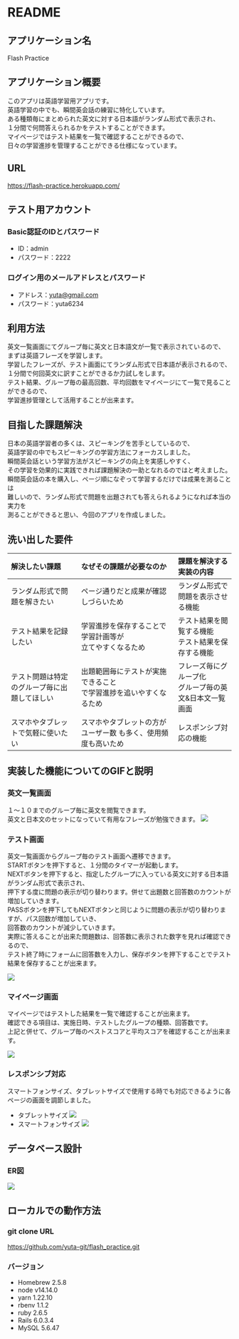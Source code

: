 # README

## アプリケーション名
Flash Practice

## アプリケーション概要
このアプリは英語学習用アプリです。<br>
  英語学習の中でも、瞬間英会話の練習に特化しています。<br>
  ある種類毎にまとめられた英文に対する日本語がランダム形式で表示され、<br>
  １分間で何問答えられるかをテストすることができます。<br>
  マイページではテスト結果を一覧で確認することができるので、<br>
  日々の学習進捗を管理することができる仕様になっています。<br>

## URL
https://flash-practice.herokuapp.com/

## テスト用アカウント
### Basic認証のIDとパスワード
- ID：admin
- パスワード：2222

### ログイン用のメールアドレスとパスワード
- アドレス：yuta@gmail.com 
- パスワード：yuta6234

## 利用方法
英文一覧画面にてグループ毎に英文と日本語文が一覧で表示されているので、<br>
  まずは英語フレーズを学習します。<br>
  学習したフレーズが、テスト画面にてランダム形式で日本語が表示されるので、<br>
  １分間で何回英文に訳すことができるか力試しをします。<br>
  テスト結果、グループ毎の最高回数、平均回数をマイページにて一覧で見ることができるので、<br>
  学習進捗管理として活用することが出来ます。

## 目指した課題解決
日本の英語学習者の多くは、スピーキングを苦手としているので、<br>
  英語学習の中でもスピーキングの学習方法にフォーカスしました。<br>
  瞬間英会話という学習方法がスピーキングの向上を実感しやすく、<br>
  その学習を効果的に実践できれば課題解決の一助となれるのではと考えました。<br>
  瞬間英会話の本を購入し、ページ順になぞって学習するだけでは成果を測ることは<br>
  難しいので、ランダム形式で問題を出題されても答えられるようになれば本当の実力を<br>
  測ることができると思い、今回のアプリを作成しました。

## 洗い出した要件

| 解決したい課題             | なぜその課題が必要なのか           | 課題を解決する実装の内容          |
| :---------------         | :--------------------          | :-------------------          |
| ランダム形式で問題を解きたい  | ページ通りだと成果が確認しづらいため |ランダム形式で問題を表示させる機能   |     
| テスト結果を記録したい                      | 学習進捗を保存することで学習計画等が<br>立てやすくなるため | テスト結果を閲覧する機能<br>テスト結果を保存する機能    |
| テスト問題は特定のグループ毎に出題してほしい| 出題範囲毎にテストが実施できること<br>で学習進捗を追いやすくなるため  | フレーズ毎にグループ化 <br>グループ毎の英文&日本文一覧画面|
| スマホやタブレットで気軽に使いたい| スマホやタブレットの方がユーザー数 も多く、使用頻度も高いため | レスポンシブ対応の機能   |

## 実装した機能についてのGIFと説明
### 英文一覧画面
１〜１０までのグループ毎に英文を閲覧できます。<br>
英文と日本文のセットになっていて有用なフレーズが勉強できます。
![](https://i.gyazo.com/37e64524f00f733b66b8bf60a3106db3.gif)

### テスト画面
英文一覧画面からグループ毎のテスト画面へ遷移できます。<br>
  STARTボタンを押下すると、１分間のタイマーが起動します。<br>
  NEXTボタンを押下すると、指定したグループに入っている英文に対する日本語がランダム形式で表示され、<br>
  押下する度に問題の表示が切り替わります。併せて出題数と回答数のカウントが増加していきます。<br>
  PASSボタンを押下してもNEXTボタンと同じように問題の表示が切り替わりますが、パス回数が増加していき、<br>
  回答数のカウントが減少していきます。<br>
  実際に答えることが出来た問題数は、回答数に表示された数字を見れば確認できるので、<br>
  テスト終了時にフォームに回答数を入力し、保存ボタンを押下することでテスト結果を保存することが出来ます。<br>

![](https://i.gyazo.com/902c9012af67e3487f2439cb36daf779.gif)

### マイページ画面
マイページではテストした結果を一覧で確認することが出来ます。<br>
  確認できる項目は、実施日時、テストしたグループの種類、回答数です。<br>
  上記と併せて、グループ毎のベストスコアと平均スコアを確認することが出来ます。

![](https://i.gyazo.com/02da7d3d39b7322d672faa549bd3bbe7.gif)

### レスポンシブ対応
スマートフォンサイズ、タブレットサイズで使用する時でも対応できるように各ページの画面を調節しました。

- タブレットサイズ
![](https://i.gyazo.com/5a49c2af42ac4054e775c649fc80454f.png)
- スマートフォンサイズ
![](https://i.gyazo.com/9844d94f2caacd3dd07a7cf6e378abd6.png)

## データベース設計
### ER図
![](https://i.gyazo.com/d495dd58cf353cbd5a7bac588a36e1ba.png)

## ローカルでの動作方法
### git clone URL
  https://github.com/yuta-git/flash_practice.git

### バージョン
- Homebrew 2.5.8
- node v14.14.0
- yarn 1.22.10
- rbenv 1.1.2
- ruby 2.6.5
- Rails 6.0.3.4
- MySQL 5.6.47









